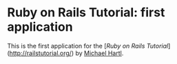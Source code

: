 # Ruby on Rails Tutorial: first application

This is the first application for the
[*Ruby on Rails Tutorial*] (http://railstutorial.org/)
by [Michael Hartl](http://michaelhartl.com/).
